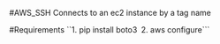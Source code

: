 #AWS_SSH
Connects to an ec2 instance by a tag name

#Requirements
``1. pip install boto3```
```2. aws configure```
